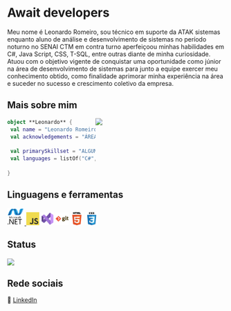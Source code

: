 # Await developers

Meu nome é Leonardo Romeiro, sou técnico em suporte da ATAK sistemas enquanto aluno de análise e desenvolvimento de sistemas no período noturno no SENAI CTM em contra turno aperfeiçoou minhas habilidades em C#, Java Script, CSS, T-SQL, entre outras diante de minha curiosidade. Atuou com o objetivo vigente de conquistar uma oportunidade como júnior na área de desenvolvimento de sistemas para junto a equipe exercer meu conhecimento obtido, como finalidade aprimorar minha experiência na área e suceder no sucesso e crescimento coletivo da empresa.

## Mais sobre mim

<img align="right" width="300" src="https://i2.wp.com/allhtaccess.info/wp-content/uploads/2018/03/programming.gif?fit=1281%2C716&ssl=1" />

```kotlin
object **Leonardo** {
 val name = "Leonardo Romeiro"
 val acknowledgements = "ÁREA DE CONHECIMENTO"

 val primarySkillset = "ALGUMAS HABILIDADES"
 val languages = listOf("C#", "Python", "JavaScript", "PHP")

}
```

## Linguagens e ferramentas

<a href="https://dotnet.microsoft.com/" target="_blank"> <img src="https://raw.githubusercontent.com/devicons/devicon/master/icons/dot-net/dot-net-original-wordmark.svg" alt="dotnet" width="40" height="40"/> </a>
<code><img height="30" src="https://raw.githubusercontent.com/github/explore/80688e429a7d4ef2fca1e82350fe8e3517d3494d/topics/javascript/javascript.png"></code>
<code><img height="30" src="https://raw.githubusercontent.com/github/explore/80688e429a7d4ef2fca1e82350fe8e3517d3494d/topics/visual-studio/visual-studio.png"></code>
<code><img height="30" src="https://raw.githubusercontent.com/github/explore/80688e429a7d4ef2fca1e82350fe8e3517d3494d/topics/git/git.png"></code>
<code><img height="30" src="https://raw.githubusercontent.com/github/explore/80688e429a7d4ef2fca1e82350fe8e3517d3494d/topics/html/html.png"></code>
<code><img height="30" src="https://raw.githubusercontent.com/github/explore/80688e429a7d4ef2fca1e82350fe8e3517d3494d/topics/css/css.png"></code>

## Status

<a href="https://github.com/Gurupreet">
  <img align="center" src="https://github-readme-stats.vercel.app/api/top-langs/?username=leozinromeiro&theme=dracula&hide_langs_below=1" />
</a>

[linkedin]: https://www.linkedin.com/in/LeozinRomeiro/

<br>

## Rede sociais

👔 [LinkedIn][linkedin]
